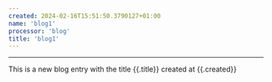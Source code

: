 ```yaml
---
created: 2024-02-16T15:51:50.3790127+01:00
name: 'blog1'
processor: 'blog'
title: 'blog1'
---
```

<hr/>
This is a new blog entry with the title {{.title}} created at {{.created}}
